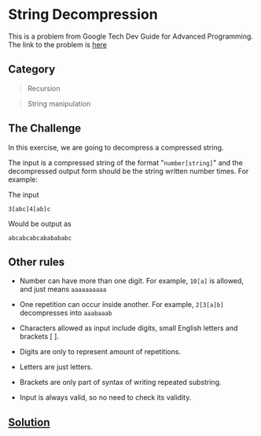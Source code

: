 # String Decompression

This is a problem from Google Tech Dev Guide for Advanced Programming. The link to the problem is [here](https://techdevguide.withgoogle.com/paths/advanced/compress-decompression)

## Category

> Recursion

> String manipulation

## The Challenge
In this exercise, we are going to decompress a compressed string.

The input is a compressed string of the format "`number[string]`" and the decompressed output form should be the string written number times. For example:

The input
```
3[abc]4[ab]c
```
Would be output as
```
abcabcabcababababc
```

## Other rules
* Number can have more than one digit. For example, `10[a]` is allowed, and just means `aaaaaaaaaa`

* One repetition can occur inside another. For example, `2[3[a]b]` decompresses into `aaabaaab`

* Characters allowed as input include digits, small English letters and brackets [ ].

* Digits are only to represent amount of repetitions.

* Letters are just letters.

* Brackets are only part of syntax of writing repeated substring.

* Input is always valid, so no need to check its validity.

## [Solution](decompression.cpp)

